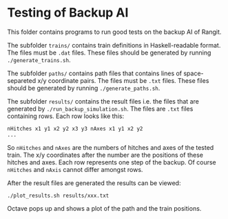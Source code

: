 Testing of Backup AI
====================

This folder contains programs to run good tests on the backup AI of Rangit.

The subfolder `trains/` contains train definitions in Haskell-readable format.
The files must be `.dat` files. These files should be generated by running
`./generate_trains.sh`.

The subfolder `paths/` contains path files that contains lines of
space-separeted x/y coordinate pairs. The files must be `.txt` files. These
files should be generated by running `./generate_paths.sh`.

The subfolder `results/` contains the result files i.e. the files that are
generated by `./run_backup_simulation.sh`. The files are `.txt` files
containing rows. Each row looks like this:

    nHitches x1 y1 x2 y2 x3 y3 nAxes x1 y1 x2 y2
    ...

So `nHitches` and `nAxes` are the numbers of hitches and axes of the tested
train. The x/y coordinates after the number are the positions of these hitches
and axes. Each row represents one step of the backup. Of course `nHitches` and
`nAxis` cannot differ amongst rows.

After the result files are generated the results can be viewed:

    ./plot_results.sh results/xxx.txt

Octave pops up and shows a plot of the path and the train positions.
